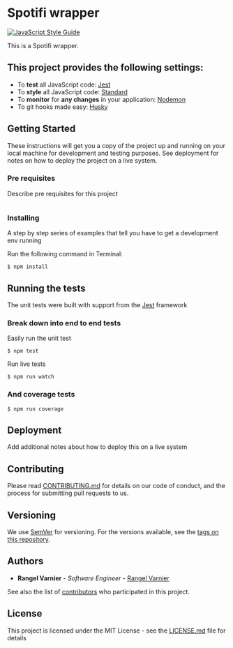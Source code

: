 # Spotifi wrapper

[![JavaScript Style Guide](https://cdn.rawgit.com/standard/standard/master/badge.svg)](https://github.com/standard/standard)

This is a Spotifi wrapper.

## This project provides the following settings:
* To **test** all JavaScript code: [Jest](https://facebook.github.io/jest/)
* To **style** all JavaScript code: [Standard](https://standardjs.com)
* To **monitor** for **any changes** in your application: [Nodemon](http://nodemon.io/)
* To git hooks made easy: [Husky](https://github.com/typicode/husky)

## Getting Started

These instructions will get you a copy of the project up and running on your local machine for development and testing purposes. See deployment for notes on how to deploy the project on a live system.

### Pre requisites

Describe pre requisites for this project

```

```

### Installing

A step by step series of examples that tell you have to get a development env running

Run the following command in Terminal:

```
$ npm install
```

## Running the tests

The unit tests were built with support from the [Jest](https://facebook.github.io/jest/) framework

### Break down into end to end tests

Easily run the unit test

```
$ npm test
```

Run live tests

```
$ npm run watch
```

### And coverage tests

```
$ npm run coverage
```

## Deployment

Add additional notes about how to deploy this on a live system

## Contributing

Please read [CONTRIBUTING.md]() for details on our code of conduct, and the process for submitting pull requests to us.

## Versioning

We use [SemVer](http://semver.org/) for versioning. For the versions available, see the [tags on this repository]().

## Authors

* **Rangel Varnier** - _Software Engineer_ - [Rangel Varnier](https://github.com/rangelvarnier)

See also the list of [contributors](/your/project/contributors) who participated in this project.

## License

This project is licensed under the MIT License - see the [LICENSE.md](LICENSE.md) file for details
